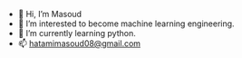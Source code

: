 - 👋 Hi, I’m Masoud 
- 👀 I’m interested to become  machine learning engineering.
- 🌱 I’m currently learning python.
- 📫 hatamimasoud08@gmail.com 


<!---
Masoud-Ht/Masoud-Ht is a ✨ special ✨ repository because its `README.md` (this file) appears on your GitHub profile.
You can click the Preview link to take a look at your changes.
--->
